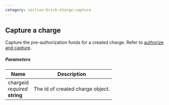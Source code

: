 ```yaml
---
category: section-brick-charge-capture
---
```


## Capture a charge

Capture the pre-authorization funds for a created charge. Refer to [authorize and capture](/payments/direct/brick/charge#authorize-and-capture).

##### Parameters

| Name | Description |
| --- | ---|
| chargeid<br> *required* <br> **string**  | The id of created charge object. |
